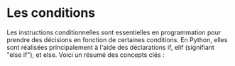 # Les conditions
Les instructions conditionnelles sont essentielles en programmation pour prendre des décisions en fonction de certaines conditions. En Python, elles sont réalisées principalement à l'aide des déclarations if, elif (signifiant "else if"), et else. Voici un résumé des concepts clés :
